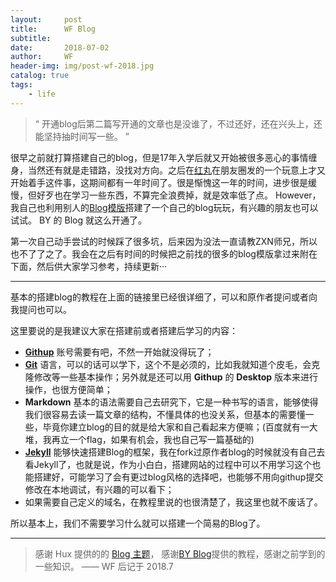 ```yaml
---
layout:     post
title:      WF Blog
subtitle:   
date:       2018-07-02
author:     WF
header-img: img/post-wf-2018.jpg
catalog: true
tags:
    - life
---
```


> “ 开通blog后第二篇写开通的文章也是没谁了，不过还好，还在兴头上，还能坚持抽时间写一些。 ”


很早之前就打算搭建自己的blog，但是17年入学后就又开始被很多恶心的事情缠身，当然还有就是走错路，没找对方向。之后在[红丸](http://hongwan.xyz/)在朋友圈发的一个玩意上才又开始着手这件事，这期间都有一年时间了。很是惭愧这一年的时间，进步很是缓慢，但好歹也在学习一些东西，不算完全浪费掉，就是效率低了点。 However，我自己也利用别人的[Blog模版](http://qiubaiying.github.io)搭建了一个自己的blog玩玩，有兴趣的朋友也可以试试。
BY 的 Blog 就这么开通了。

第一次自己动手尝试的时候踩了很多坑，后来因为没法一直请教ZXN师兄，所以也不了了之了。我会在之后有时间的时候把之前找的很多的blog模版拿过来附在下面，然后供大家学习参考，持续更新···

---


基本的搭建blog的教程在上面的链接里已经很详细了，可以和原作者提问或者向我提问也可以。

这里要说的是我建议大家在搭建前或者搭建后学习的内容：

* **[Githup](https://pages.github.com/)** 账号需要有吧，不然一开始就没得玩了；
* **[Git](https://git-scm.com/book/zh/v1/Git-%E5%9F%BA%E7%A1%80)** 语言，可以的话可以学下，这个不是必须的，比如我就知道个皮毛，会克隆修改等一些基本操作；另外就是还可以用 **Githup** 的 **Desktop** 版本来进行操作，也很方便简单；
* **Markdown** 基本的语法需要自己去研究下，它是一种书写的语言，能够使得我们很容易去读一篇文章的结构，不懂具体的也没关系，但基本的需要懂一些，毕竟你建立blog的目的就是给大家和自己看起来方便嘛；(百度就有一大堆，我再立一个flag，如果有机会，我也自己写一篇基础的)
* **[Jekyll](http://jekyllrb.com/)** 能够快速搭建Blog的框架，我在fork过原作者blog的时候就没有自己去看Jekyll了，也就是说，作为小白白，搭建网站的过程中可以不用学习这个也能搭建好，可能学习了会有更过blog风格的选择吧，也能够不用向githup提交修改在本地调试，有兴趣的可以看下；
* 如果需要自己定义的域名，在教程里说的也很清楚了，我这里也就不废话了。

所以基本上，我们不需要学习什么就可以搭建一个简易的Blog了。

---


>感谢 Hux 提供的的 [Blog 主题](https://github.com/Huxpro/huxpro.github.io)， 感谢[BY Blog](http://qiubaiying.github.io)提供的教程，感谢之前学到的一些知识。
>—— WF 后记于 2018.7

